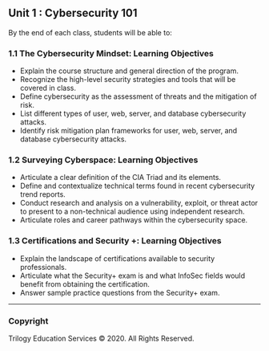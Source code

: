 ## Unit 1 : Cybersecurity 101 

By the end of each class, students will be able to:

### 1.1 The Cybersecurity Mindset: Learning Objectives

* Explain the course structure and general direction of the program.
* Recognize the high-level security strategies and tools that will be covered in class.
* Define cybersecurity as the assessment of threats and the mitigation of risk.
* List different types of user, web, server, and database cybersecurity attacks.
* Identify risk mitigation plan frameworks for user, web, server, and database cybersecurity attacks.


### 1.2 Surveying Cyberspace: Learning Objectives

* Articulate a clear definition of the CIA Triad and its elements. 
* Define and contextualize technical terms found in recent cybersecurity trend reports. 
* Conduct research and analysis on a vulnerability, exploit, or threat actor to present to a non-technical audience using independent research. 
* Articulate roles and career pathways within the cybersecurity space.

### 1.3 Certifications and Security +: Learning Objectives

* Explain the landscape of certifications available to security professionals.
* Articulate what the Security+ exam is and what InfoSec fields would benefit from obtaining the certification.
* Answer sample practice questions from the Security+ exam. 

-------

### Copyright

Trilogy Education Services © 2020. All Rights Reserved.
